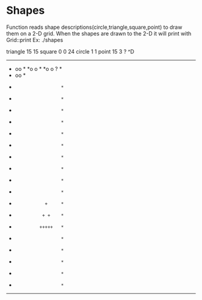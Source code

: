 # Shapes
Function reads shape descriptions(circle,triangle,square,point) to draw them on a 2-D grid. 
When the shapes are drawn to the 2-D it will print with Grid::print 
Ex: ./shapes 

triangle 15 15 
square 0 0 24 
circle 1 1 
point 15 3 ? 
^D 

************************
* oo                   *
*o  o                  *
*o  o          ?       *
* oo                   *
*                      *
*                      *
*                      *
*                      *
*                      *
*                      *
*                      *
*                      *
*                      *
*                      *
*                +     *
*               + +    *
*              +++++   *
*                      *
*                      *
*                      *
*                      *
*                      *
************************
